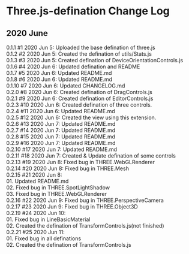 # Three.js-defination Change Log
## 2020 June
0.1.1 #1 2020 Jun 5: Uploaded the base defination of three.js  
0.1.2 #2 2020 Jun 5: Created the defination of utils/Stats.js  
0.1.3 #3 2020 Jun 5: Created defination of DeviceOrientationControls.js  
0.1.6 #4 2020 Jun 6: Updated defination and README  
0.1.7 #5 2020 Jun 6: Updated README.md  
0.1.8 #6 2020 Jun 6: Updated README.md  
0.1.10 #7 2020 Jun 6: Updated CHANGELOG.md  
0.2.0 #8 2020 Jun 6: Created defination of DragControls.js  
0.2.1 #9 2020 Jun 6: Created defination of EditorControls.js  
0.2.3 #10 2020 Jun 6: Created defination of three controls.  
0.2.4 #11 2020 Jun 6: Updated README.md  
0.2.5 #12 2020 Jun 6: Created the view using this extension.  
0.2.6 #13 2020 Jun 7: Updated README.md  
0.2.7 #14 2020 Jun 7: Updated README.md  
0.2.8 #15 2020 Jun 7: Updated README.md  
0.2.9 #16 2020 Jun 7: Updated README.md  
0.2.10 #17 2020 Jun 7: Updated README.md  
0.2.11 #18 2020 Jun 7: Created & Update defination of some controls  
0.2.13 #19 2020 Jun 8: Fixed bug in THREE.WebGLRenderer  
0.2.14 #20 2020 Jun 8: Fixed bug in THREE.Mesh  
0.2.15 #21 2020 Jun 8:  
    01. Updated README.md  
    02. Fixed bug in THREE.SpotLightShadow  
    03. Fixed bug in THREE.WebGLRenderer  
0.2.16 #22 2020 Jun 9: Fixed bug in THREE.PerspectiveCamera  
0.2.17 #23 2020 Jun 9: Fixed bug in THREE.Object3D  
0.2.19 #24 2020 Jun 10:  
    01. Fixed bug in LineBasicMaterial  
    02. Created the defination of TransformControls.js(not finished)  
0.2.21 #25 2020 Jun 11:  
    01. Fixed bug in all definations  
    02. Created the defination of TransformControls.js  
